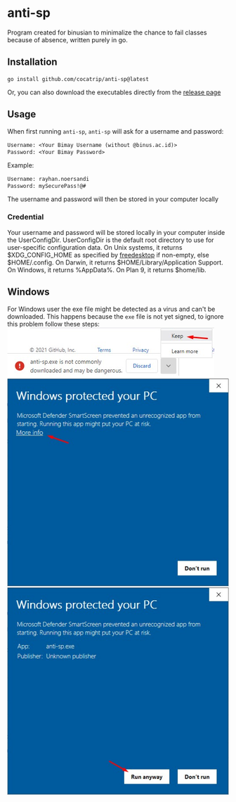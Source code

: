 # anti-sp
Program created for binusian to minimalize the chance to fail classes because of
absence, written purely in go.

## Installation
```
go install github.com/cocatrip/anti-sp@latest
```
Or, you can also download the executables directly from the [release page](https://github.com/cocatrip/anti-sp/releases)

## Usage
When first running `anti-sp`, `anti-sp` will ask for a username and password:
```
Username: <Your Bimay Username (without @binus.ac.id)>
Password: <Your Bimay Password>
```

Example:
```
Username: rayhan.noersandi
Password: mySecurePass!@#
```
The username and password will then be stored in your computer locally

### Credential
Your username and password will be stored locally in your computer inside the UserConfigDir. UserConfigDir is the default root directory to use for user-specific configuration data.
On Unix systems, it returns $XDG_CONFIG_HOME as specified by [freedesktop](https://specifications.freedesktop.org/basedir-spec/basedir-spec-latest.html) if non-empty, else $HOME/.config. On Darwin, it returns $HOME/Library/Application Support. On Windows, it returns %AppData%. On Plan 9, it returns $home/lib.

## Windows
For Windows user the exe file might be detected as a virus and can't be downloaded.
This happens because the `exe` file is not yet signed, to ignore this problem follow these steps:
![step 1](tutorial/tutorial_1.jpg)
![step 2](tutorial/tutorial_2.jpg)
![step 3](tutorial/tutorial_3.jpg)
